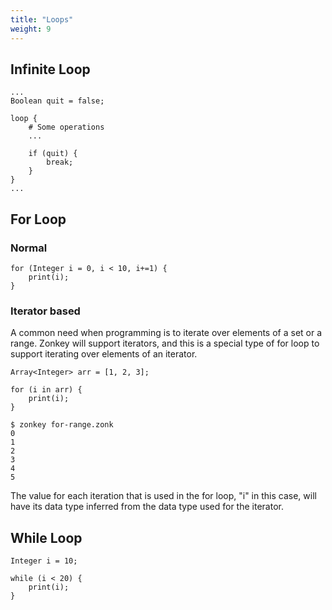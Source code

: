 ```yaml
---
title: "Loops"
weight: 9
---
```


## Infinite Loop

```zonkey
...
Boolean quit = false;

loop {
	# Some operations
	...

	if (quit) {
		break;	
	}
}
...
```

## For Loop

### Normal

```zonkey
for (Integer i = 0, i < 10, i+=1) {
	print(i);
}
```

### Iterator based

A common need when programming is to iterate over elements of a set or a range. Zonkey will support iterators, and this is a special type of for loop to support iterating over elements of an iterator.

```zonkey
Array<Integer> arr = [1, 2, 3];

for (i in arr) {
	print(i);
}
```

```output
$ zonkey for-range.zonk
0
1
2
3
4
5
```

The value for each iteration that is used in the for loop, "i" in this case, will have its data type inferred from the data type used for the iterator.

## While Loop

```zonkey
Integer i = 10;	

while (i < 20) {
	print(i);
}
```
